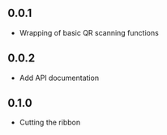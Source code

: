 ## 0.0.1

* Wrapping of basic QR scanning functions

## 0.0.2

* Add API documentation

## 0.1.0

* Cutting the ribbon

